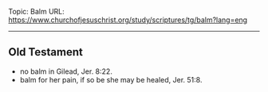 Topic: Balm
URL: https://www.churchofjesuschrist.org/study/scriptures/tg/balm?lang=eng

---

## Old Testament

- no balm in Gilead, Jer. 8:22.
- balm for her pain, if so be she may be healed, Jer. 51:8.

